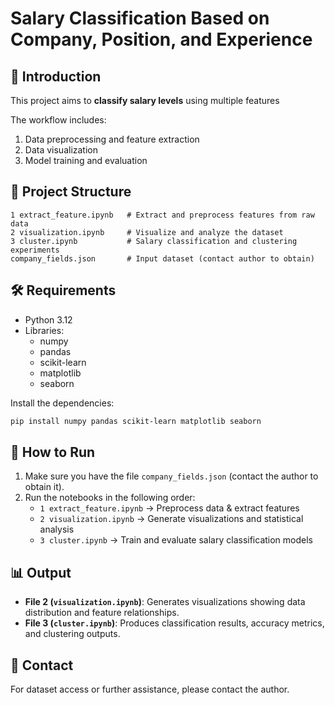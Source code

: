 # Salary Classification Based on Company, Position, and Experience

## 📌 Introduction
This project aims to **classify salary levels** using multiple features

The workflow includes:
1. Data preprocessing and feature extraction
2. Data visualization
3. Model training and evaluation

## 📂 Project Structure
```
1 extract_feature.ipynb   # Extract and preprocess features from raw data
2 visualization.ipynb     # Visualize and analyze the dataset
3 cluster.ipynb           # Salary classification and clustering experiments
company_fields.json       # Input dataset (contact author to obtain)
```

## 🛠 Requirements
- Python 3.12
- Libraries:
  - numpy
  - pandas
  - scikit-learn
  - matplotlib
  - seaborn

Install the dependencies:
```bash
pip install numpy pandas scikit-learn matplotlib seaborn
```

## 🚀 How to Run
1. Make sure you have the file `company_fields.json` (contact the author to obtain it).
2. Run the notebooks in the following order:
   - `1 extract_feature.ipynb` → Preprocess data & extract features
   - `2 visualization.ipynb` → Generate visualizations and statistical analysis
   - `3 cluster.ipynb` → Train and evaluate salary classification models

## 📊 Output
- **File 2 (`visualization.ipynb`)**: Generates visualizations showing data distribution and feature relationships.
- **File 3 (`cluster.ipynb`)**: Produces classification results, accuracy metrics, and clustering outputs.

## 📧 Contact
For dataset access or further assistance, please contact the author.
